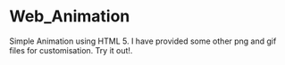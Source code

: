 # Web_Animation
Simple Animation using HTML 5.
I have provided some other png and gif files for customisation.
Try it out!.
